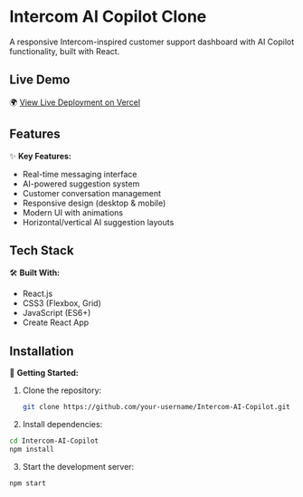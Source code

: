 # Intercom AI Copilot Clone

A responsive Intercom-inspired customer support dashboard with AI Copilot functionality, built with React.
## Live Demo

🌍 [View Live Deployment on Vercel](https://intercom-ai-copilot.vercel.app/) 

## Features

✨ **Key Features:**
- Real-time messaging interface
- AI-powered suggestion system
- Customer conversation management
- Responsive design (desktop & mobile)
- Modern UI with animations
- Horizontal/vertical AI suggestion layouts

## Tech Stack

🛠 **Built With:**
- React.js
- CSS3 (Flexbox, Grid)
- JavaScript (ES6+)
- Create React App

## Installation

🚀 **Getting Started:**

1. Clone the repository:
   ```bash
   git clone https://github.com/your-username/Intercom-AI-Copilot.git

2. Install dependencies:

```bash
cd Intercom-AI-Copilot
npm install
```
3. Start the development server:

```bash
npm start

